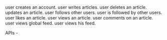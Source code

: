 user creates an account.
user writes articles.
user deletes an article.
updates an article.
user follows other users.
user is followed by other users.
user likes an article.
user views an article.
user comments on an article.
user views global feed.
user views his feed.

APIs - 